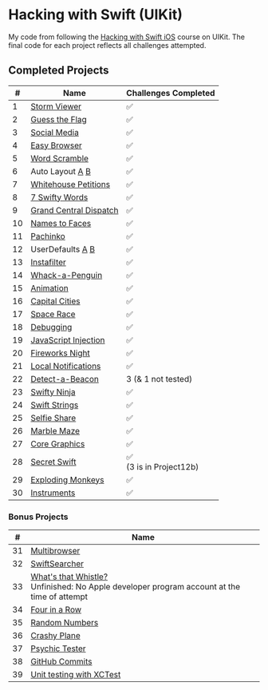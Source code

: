 # Hacking with Swift (UIKit)

My code from following the [Hacking with Swift iOS](https://www.hackingwithswift.com/read) course on UIKit.
The final code for each project reflects all challenges attempted.

## Completed Projects

#|Name|Challenges Completed
---|-------|--------------------
1|[Storm Viewer](Project1_StormViewer)|:white_check_mark:
2|[Guess the Flag](Project2_GuessTheFlag)|:white_check_mark:
3|[Social Media](Project3_SocialMedia)|:white_check_mark:
4|[Easy Browser](Project4_EasyBrowser)|:white_check_mark:
5|[Word Scramble](Project5_WordScramble)|:white_check_mark:
6|Auto Layout [A](Project6a_AutoLayout) [B](Project6b_AutoLayout)|:white_check_mark:
7|[Whitehouse Petitions](Project7_WhitehousePetitions)|:white_check_mark:
8|[7 Swifty Words](Project8_7SwiftyWords)|:white_check_mark:
9|[Grand Central Dispatch](Project9_GrandCentralDispatch)|:white_check_mark:
10|[Names to Faces](Project10_NamesToFaces)|:white_check_mark:
11|[Pachinko](Project11_Pachinko)|:white_check_mark:
12|UserDefaults [A](Project12a_UserDefaults) [B](Project12b_UserDefaults)|:white_check_mark:
13|[Instafilter](Project13_Instafilter)|:white_check_mark:
14|[Whack-a-Penguin](Project14_Whack-a-Penguin)|:white_check_mark:
15|[Animation](Project15_Animation)|:white_check_mark:
16|[Capital Cities](Project16_CapitalCities)|:white_check_mark:
17|[Space Race](Project17_SpaceRace)|:white_check_mark:
18|[Debugging](Project18_Debugging)|:white_check_mark:
19|[JavaScript Injection](Project19_JavaScriptInjection)|:white_check_mark:
20|[Fireworks Night](Project20_FireworksNight)|:white_check_mark:
21|[Local Notifications](Project21_LocalNotifications)|:white_check_mark:
22|[Detect-a-Beacon](Project22_Detect-a-Beacon)|3 (& 1 not tested)
23|[Swifty Ninja](Project23_SwiftyNinja)|:white_check_mark:
24|[Swift Strings](Project24_SwiftStrings)|:white_check_mark:
25|[Selfie Share](Project25_SelfieShare)|:white_check_mark:
26|[Marble Maze](Project26_MarbleMaze)|:white_check_mark:
27|[Core Graphics](Project27_CoreGraphics)|:white_check_mark:
28|[Secret Swift](Project28_SecretSwift)|:white_check_mark:<br>(3 is in Project12b)
29|[Exploding Monkeys](Project29_ExplodingMonkeys)|:white_check_mark:
30|[Instruments](Project30_Instruments)|:white_check_mark:

### Bonus Projects

#|Name
---|---
31|[Multibrowser](Project31_Multibrowser)
32|[SwiftSearcher](Project32_SwiftSearcher)
33|[What's that Whistle?](Project33_WhatsThatWhistle)<br>Unfinished: No Apple developer program account at the time of attempt
34|[Four in a Row](Project34_FourInARow)
35|[Random Numbers](Project35_RandomNumbers)
36|[Crashy Plane](Project36_CrashyPlane)
37|[Psychic Tester](Project37_PsychicTester)
38|[GitHub Commits](Project38_GitHubCommits)
39|[Unit testing with XCTest](Project39_XCTest)
